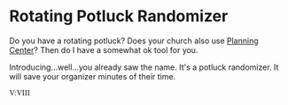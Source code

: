 # Rotating Potluck Randomizer

Do you have a rotating potluck? Does your church also use [Planning Center](https://www.planningcenter.com/)? Then do I have a somewhat ok tool for you.

Introducing...well...you already saw the name. It's a potluck randomizer. It will save your organizer minutes of their time.

<span style="font-family: 'Times New Roman'">V:VIII</span>
